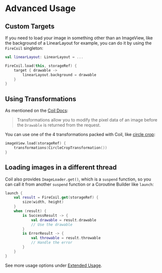 # Advanced Usage

## Custom Targets

If you need to load your image in something other than an ImageView, like the background
 of a LinearLayout for example, you can do it by using the `FireCoil` singleton:

```kotlin
val linearLayout: LinearLayout = ...

FireCoil.load(this, storageRef) {
    target { drawable ->
        linearLayout.background = drawable
    }
}
```

## Using Transformations

As mentioned on the [Coil Docs](https://coil-kt.github.io/coil/transformations/):

> Transformations allow you to modify the pixel data of an image before the `Drawable` is returned from the request.

You can use one of the 4 transformations packed with Coil, like
 [circle crop](https://coil-kt.github.io/coil/api/coil-base/coil.transform/-circle-crop-transformation/):

```kotlin
imageView.load(storageRef) {
    transformations(CircleCropTransformation())
}
```

## Loading images in a different thread

Coil also provides `ImageLoader.get()`, which is a `suspend` function, so you can call it from another `suspend` function
 or a Coroutine Builder like `launch`:

```kotlin
launch {
    val result = FireCoil.get(storageRef) {
        size(width, height)
    }
    when (result) {
        is SuccessResult -> {
            val drawable = result.drawable
            // Use the drawable
        }
        is ErrorResult -> {
            val throwable = result.throwable
            // Handle the error
        }
    }
}
```

See more usage options under [Extended Usage](https://firebaseopensource.com/projects/rosariopfernandes/firecoil/docs/extended_usage.md/).
